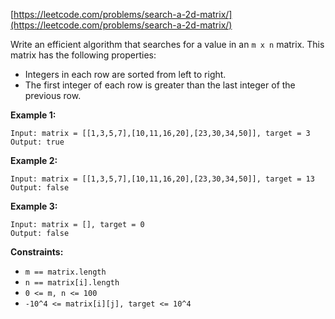[https://leetcode.com/problems/search-a-2d-matrix/](https://leetcode.com/problems/search-a-2d-matrix/)

Write an efficient algorithm that searches for a value in an `m x n` matrix. This matrix has the following properties:

- Integers in each row are sorted from left to right.
- The first integer of each row is greater than the last integer of the previous row.

**Example 1:**
```
Input: matrix = [[1,3,5,7],[10,11,16,20],[23,30,34,50]], target = 3
Output: true
```

**Example 2:**
```
Input: matrix = [[1,3,5,7],[10,11,16,20],[23,30,34,50]], target = 13
Output: false
```

**Example 3:**
```
Input: matrix = [], target = 0
Output: false
```

**Constraints:**
- `m == matrix.length`
- `n == matrix[i].length`
- `0 <= m, n <= 100`
- `-10^4 <= matrix[i][j], target <= 10^4`

